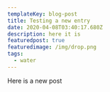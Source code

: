 ```yaml
---
templateKey: blog-post
title: Testing a new entry
date: 2020-04-08T03:40:17.680Z
description: here it is
featuredpost: true
featuredimage: /img/drop.png
tags:
  - water
---
```

Here is a new post